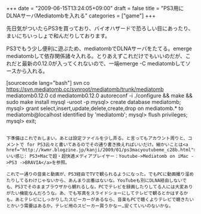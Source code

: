 +++
date = "2009-06-15T13:24:05+09:00"
draft = false
title = "PS3用にDLNAサーバMediatombを入れる"
categories = ["game"]
+++

先日気がついたらPS3を買っており、バイオハザードで恐ろしい目にあったり、まいにちいっしょで和んだりしております。

PS3でもう少し便利に遊ぶため、mediatombでDLNAサーバをたてる。emerge mediatombして依存関係諸々入れる。とりあえずこれだけでもいいのだが、これだと最新の0.12.0が入ってくれないので、一端emerge -C mediatombしてソースから入れる。

[sourcecode lang="bash"]
svn co https://svn.mediatomb.cc/svnroot/mediatomb/trunk/mediatomb mediatomb0.12.0
cd mediatomb0.12.0
autoreconf -i
./configure &amp;&amp; make &amp;&amp; sudo make install
mysql -uroot -p
mysql&gt; create database mediatomb;
mysql&gt; grant select,insert,update,delete,create,drop on mediatomb.* to mediatomb@localhost identified by 'mediatomb';
mysql&gt; flush privileges;
mysql&gt; exit;
```

下準備はこれでおしまい。あとは設定ファイルを少し弄る。と言ってもアカウント周りと、コメントで for PS3云々と書いてあるのでその通り書き換えればいいだけ。細かいことは<a href="http://kwmr.blogzine.jp/kanji/2009/01/ps3macyoutubeme_c28b.html">いい感じ: PS3+Macで超・超快適メディアプレイヤー：Youtube->Mediatomb on iMac ->PS3 ->BRAVIA</a>を参照。

これで一通りの音楽と動画が、PS3経由でTVで観られるようになった。でもPCに動画撮り溜めたりしてるわけじゃないから、あんまり出番はないな。YouTubeも別にDLNA経由しないでも、PS3でそのままブラウザから観れるしな。PCでテレビを録画したりしてる人には大変ありがたい機能なんだろうな。あ、でも写真をスライドショーにしてテレビで観るとかはするかも。あとテレビにしっかりしたスピーカーがあるなら、音楽もPCで聴くよりテレビで聴きたいとかいう需要はあるか。テレビ用のスピーカー買うかなー…安くていいのないかな。
